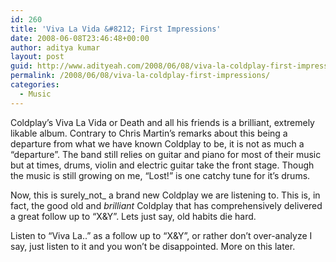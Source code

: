```yaml
---
id: 260
title: 'Viva La Vida &#8212; First Impressions'
date: 2008-06-08T23:46:48+00:00
author: aditya kumar
layout: post
guid: http://www.adityeah.com/2008/06/08/viva-la-coldplay-first-impressions/
permalink: /2008/06/08/viva-la-coldplay-first-impressions/
categories:
  - Music
---
```

Coldplay&#8217;s Viva La Vida or Death and all his friends is a brilliant, extremely likable album. Contrary to Chris Martin&#8217;s remarks about this being a departure from what we have known Coldplay to be, it is not as much a &#8220;departure&#8221;. The band still relies on guitar and piano for most of their music but at times, drums, violin and electric guitar take the front stage. Though the music is still growing on me, &#8220;Lost!&#8221; is one catchy tune for it&#8217;s drums. 

Now, this is surely_not_ a brand new Coldplay we are listening to. This is, in fact, the good old and _brilliant_ Coldplay that has comprehensively delivered a great follow up to &#8220;X&Y&#8221;. Lets just say, old habits die hard. 

Listen to &#8220;Viva La..&#8221; as a follow up to &#8220;X&Y&#8221;, or rather don&#8217;t over-analyze I say, just listen to it and you won&#8217;t be disappointed. More on this later.
